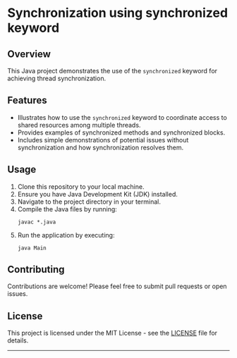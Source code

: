# Synchronization using synchronized keyword

## Overview

This Java project demonstrates the use of the `synchronized` keyword for achieving thread synchronization.

## Features

- Illustrates how to use the `synchronized` keyword to coordinate access to shared resources among multiple threads.
- Provides examples of synchronized methods and synchronized blocks.
- Includes simple demonstrations of potential issues without synchronization and how synchronization resolves them.

## Usage

1. Clone this repository to your local machine.
2. Ensure you have Java Development Kit (JDK) installed.
3. Navigate to the project directory in your terminal.
4. Compile the Java files by running:
   ```
   javac *.java
   ```
5. Run the application by executing:
   ```
   java Main
   ```

## Contributing

Contributions are welcome! Please feel free to submit pull requests or open issues.

## License

This project is licensed under the MIT License - see the [LICENSE](LICENSE) file for details.

---
